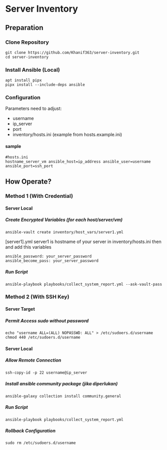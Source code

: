 # Server Inventory

## Preparation
### Clone Repository
```
git clone https://github.com/Khanif363/server-inventory.git
cd server-inventory
```
### Install Ansible (Local)
```
apt install pipx
pipx install --include-deps ansible
```

### Configuration
Parameters need to adjust:
- username
- ip_server
- port
- inventory/hosts.ini (example from hosts.example.ini)
#### sample
```
#hosts.ini
hostname_server_vm ansible_host=ip_address ansible_user=username ansible_port=ssh_port
```

## How Operate?
### Method 1 (With Credential)
#### Server Local
##### Create Encrypted Variables (for each host/server/vm)
```
ansible-vault create inventory/host_vars/server1.yml
```
[server1].yml server1 is hostname of your server in inventory/hosts.ini
then and add this variables
```
ansible_password: your_server_password
ansible_become_pass: your_server_password
```

##### Run Script
```
ansible-playbook playbooks/collect_system_report.yml --ask-vault-pass
```


### Method 2 (With SSH Key)
#### Server Target
##### Permit Access sudo without password
```
echo "username ALL=(ALL) NOPASSWD: ALL" > /etc/sudoers.d/username
chmod 440 /etc/sudoers.d/username
```

#### Server Local
##### Allow Remote Connection
```
ssh-copy-id -p 22 username@ip_server
```
##### Install ansible community package (jika diperlukan)
```
ansible-galaxy collection install community.general
```
##### Run Script
```
ansible-playbook playbooks/collect_system_report.yml
```

##### Rollback Configuration
```
sudo rm /etc/sudoers.d/username
```